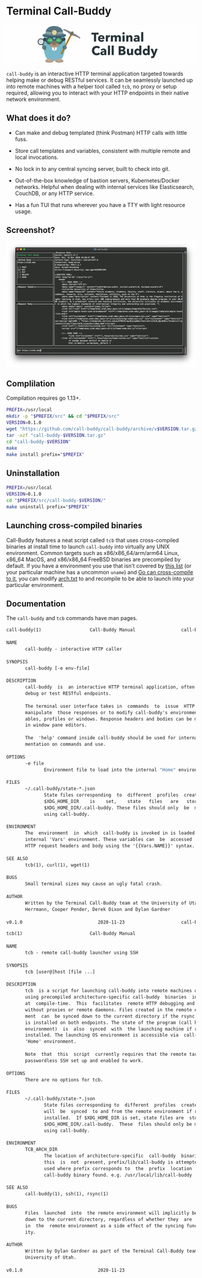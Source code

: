 # Terminal Call-Buddy

![Call-Buddy Mascot Banner](resources/gopher-banner.png)

`call-buddy` is an interactive HTTP terminal application targeted towards helping make or debug RESTful services. It can be seamlessly launched up into remote machines with a helper tool called `tcb`, no proxy or setup required, allowing you to interact with your HTTP endpoints in their native network environment.

## What does it do?

- Can make and debug templated (think Postman) HTTP calls with little fuss.

- Store call templates and variables, consistent with multiple remote and local invocations.

- No lock in to any central syncing server, built to check into git.

- Out-of-the-box knowledge of bastion servers, Kubernetes/Docker networks. Helpful when dealing with internal services like Elasticsearch, CouchDB, or any HTTP service.

- Has a fun TUI that runs wherever you have a TTY with light resource usage.

## Screenshot?

![Screenshot of a HTTP GET request in call-buddy](resources/screenshot-get-utah.png)

## Complilation

Compilation requires go 1.13+.

```sh
PREFIX=/usr/local
mkdir -p "$PREFIX/src" && cd "$PREFIX/src"
VERSION=0.1.0
wget "https://github.com/call-buddy/call-buddy/archive/v$VERSION.tar.gz"
tar -xzf "call-buddy-$VERSION.tar.gz"
cd "call-buddy-$VERSION"
make
make install prefix="$PREFIX"
```

## Uninstallation

```sh
PREFIX=/usr/local
VERSION=0.1.0
cd "$PREFIX/src/call-buddy-$VERSION/"
make uninstall prefix="$PREFIX"
```

## Launching cross-compiled binaries

Call-Buddy features a neat script called `tcb` that uses cross-compiled binaries at install time to launch `call-buddy` into virtually any UNIX environment. Common targets such as x86/x86_64/arm/arm64 Linux, x86_64 MacOS, and x86/x86_64 FreeBSD binaries are precompiled by default. If you have a environment you use that isn't covered by [this list](arch.txt) (or your particular machine has a uncommon `uname`) and [Go can cross-compile to it](https://gist.github.com/asukakenji/f15ba7e588ac42795f421b48b8aede63), you can modify [arch.txt](arch.txt) to and recompile to be able to launch into your particular environment.

## Documentation

The `call-buddy` and `tcb` commands have man pages.

```roff
call-buddy(1)                  Call-Buddy Manual                 call-buddy(1)

NAME
       call-buddy - interactive HTTP caller

SYNOPSIS
       call-buddy [-e env-file]

DESCRIPTION
       call-buddy  is  an interactive HTTP terminal application, often used to
       debug or test RESTful endpoints.

       The terminal user interface takes in  commands  to  issue  HTTP  calls,
       manipulate  those responses or to modify call-buddy's environment vari-
       ables, profiles or windows. Response headers and bodies can be modified
       in window pane editors.

       The  'help' command inside call-buddy should be used for internal docu-
       mentation on commands and use.

OPTIONS
       -e file
              Environment file to load into the internal "Home" environment.

FILES
       ~/.call-buddy/state-*.json
              State files corresponding  to  different  profiles  created.  If
              $XDG_HOME_DIR    is    set,    state   files   are   stored   in
              $XDG_HOME_DIR/.call-buddy. These files should only  be  modified
              using call-buddy.

ENVIRONMENT
       The  environment  in  which  call-buddy is invoked in is loaded into an
       internal 'Vars' environment. These variables can  be  accessed  in  the
       HTTP request headers and body using the '{{Vars.NAME}}' syntax.

SEE ALSO
       tcb(1), curl(1), wget(1)

BUGS
       Small terminal sizes may cause an ugly fatal crash.

AUTHOR
       Written by the Terminal Call-Buddy team at the University of Utah: Alex
       Herrmann, Cooper Pender, Derek Dixon and Dylan Gardner

v0.1.0                            2020-11-23                     call-buddy(1)
```

```roff
tcb(1)                         Call-Buddy Manual                        tcb(1)

NAME
       tcb - remote call-buddy launcher using SSH

SYNOPSIS
       tcb [user@]host [file ...]

DESCRIPTION
       tcb  is a script for launching call-buddy into remote machines over SSH
       using precompiled architecture-specific call-buddy  binaries  installed
       at  compile-time.  This  facilitates  remote HTTP debugging and testing
       without proxies or remote daemons. Files created in the remote environ-
       ment  can  be synced down to the current directory if the rsync utility
       is installed on both endpoints. The state of the program (call history,
       environment)  is  also  synced  with  the launching machine if rsync is
       installed. The launching OS environment is accessible via  call-buddy's
       'Home' environment.

       Note  that  this  script  currently requires that the remote target has
       passwordless SSH set up and enabled to work.

OPTIONS
       There are no options for tcb.

FILES
       ~/.call-buddy/state-*.json
              State files corresponding to  different  profiles  created  that
              will  be  synced  to and from the remote environment if rsync is
              installed.  If $XDG_HOME_DIR is set, state files are  stored  in
              $XDG_HOME_DIR/.call-buddy.  These  files should only be modified
              using call-buddy.

ENVIRONMENT
       TCB_ARCH_DIR
              The location of architecture-specific  call-buddy  binaries.  If
              this  is  not  present, prefix/lib/call-buddy is attempted to be
              used where prefix corresponds to  the  prefix  location  of  the
              call-buddy binary found. e.g. /usr/local/lib/call-buddy

SEE ALSO
       call-buddy(1), ssh(1), rsync(1)

BUGS
       Files  launched  into  the remote environment will implicitly be synced
       down to the current directory, regardless of whether they  are  updated
       in  the  remote environment as a side effect of the syncing functional-
       ity.

AUTHOR
       Written by Dylan Gardner as part of the Terminal Call-Buddy team at the
       University of Utah.

v0.1.0                            2020-11-23                            tcb(1)
```
